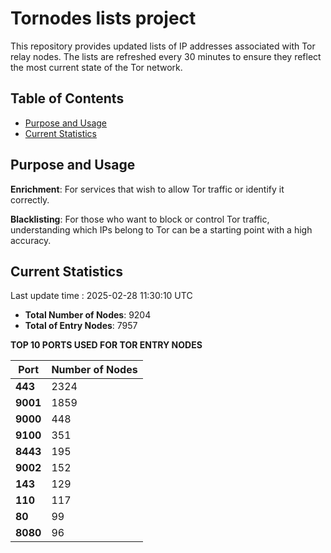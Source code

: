 # Tornodes lists project

This repository provides updated lists of IP addresses associated with Tor relay nodes. The lists are refreshed every 30 minutes to ensure they reflect the most current state of the Tor network.

## Table of Contents

- [Purpose and Usage](#purpose-and-usage)
- [Current Statistics](#current-statistics)


## Purpose and Usage

**Enrichment**: For services that wish to allow Tor traffic or identify it correctly.

**Blacklisting**: For those who want to block or control Tor traffic, understanding which IPs belong to Tor can be a starting point with a high accuracy.

## Current Statistics

Last update time : 2025-02-28 11:30:10 UTC

- **Total Number of Nodes**: 9204
- **Total of Entry Nodes**: 7957

**TOP 10 PORTS USED FOR TOR ENTRY NODES**

| **Port** | **Number of Nodes** |
|------|-----------------|
| **443**   | 2324  |
| **9001**   | 1859  |
| **9000**   | 448  |
| **9100**   | 351  |
| **8443**   | 195  |
| **9002**   | 152  |
| **143**   | 129  |
| **110**   | 117  |
| **80**   | 99  |
| **8080**   | 96  |

